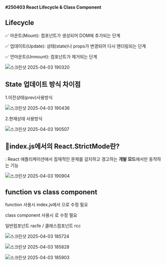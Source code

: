 **#250403 React Lifecycle & Class Component**

## Lifecycle
✅ 마운트(Mount): 컴포넌트가 생성되어 DOM에 추가되는 단계


✅ 업데이트(Update): 상태(state)나 props가 변경되어 다시 렌더링되는 단계


✅ 언마운트(Unmount): 컴포넌트가 제거되는 단계


![스크린샷 2025-04-03 190320](https://github.com/user-attachments/assets/7f4f64e7-b19e-4ea9-b641-b29982fc773b)


## State 업데이트 방식 차이점
1.이전상태(prev)사용방식


![스크린샷 2025-04-03 190436](https://github.com/user-attachments/assets/d02a86f1-a8de-454d-beeb-0fc7cc23078c)


2.현재상태 사용방식


![스크린샷 2025-04-03 190507](https://github.com/user-attachments/assets/95ce1a00-77f7-4351-97c2-d7b215350e15)


## 🤔index.js에서의 React.StrictMode란?
: React 애플리케이션에서 잠재적인 문제를 감지하고 경고하는 **개발 모드**에서만 동작하는 기능


![스크린샷 2025-04-03 190904](https://github.com/user-attachments/assets/01bb1109-4889-44e0-8f46-00d5d20873de)



## function vs class component
function 사용시 index.js에서 <App/>으로 수정 필요


class component 사용시 <AppClass/>로 수정 필요


일반컴포넌트 racfe / 클래스컴포넌트 rcc


![스크린샷 2025-04-03 185724](https://github.com/user-attachments/assets/cf8240f7-ee02-4694-a6fb-9481c9968c12)


![스크린샷 2025-04-03 185828](https://github.com/user-attachments/assets/4d5cdddd-be7f-45b2-8705-44b325c7e552)


![스크린샷 2025-04-03 185903](https://github.com/user-attachments/assets/0c3a945b-860d-4c3e-a7d1-8d630b2207db)





